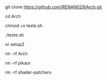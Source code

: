 git clone https://github.com/RENAN029/Arch.git

cd Arch

chmod +x teste.sh

./teste.sh

or setup2

rm -rf Arch

rm -rf pikaur

rm -rf shader-patcherx

